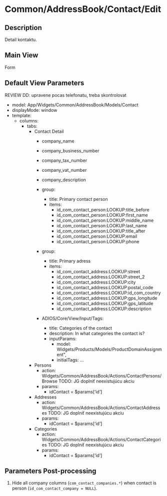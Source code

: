 # Common/AddressBook/Contact/Edit

## Description

Detail kontaktu.

## Main View

Form

## Default View Parameters

REVIEW DD: upravene pocas telefonatu, treba skontrolovat

* model: App/Widgets/Common/AddressBook/Models/Contact
* displayMode: window
* template:
  * columns:
    * tabs:
      * Contact Detail
        * company_name
        * company_business_number
        * company_tax_number
        * company_vat_number
        * company_description

        * group:
          * title: Primary contact person
          * items:
            * id_com_contact_person:LOOKUP:title_before
            * id_com_contact_person:LOOKUP:first_name
            * id_com_contact_person:LOOKUP:middle_name
            * id_com_contact_person:LOOKUP:last_name
            * id_com_contact_person:LOOKUP:title_after
            * id_com_contact_person:LOOKUP:email
            * id_com_contact_person:LOOKUP:phone

        * group:
          * title: Primary adress
          * items:
            * id_com_contact_address:LOOKUP:street
            * id_com_contact_address:LOOKUP:street_2
            * id_com_contact_address:LOOKUP:city
            * id_com_contact_address:LOOKUP:postal_code
            * id_com_contact_address:LOOKUP:id_com_country
            * id_com_contact_address:LOOKUP:gps_longitude
            * id_com_contact_address:LOOKUP:gps_latitude
            * id_com_contact_address:LOOKUP:description

        * ADIOS/Core/View/Input/Tags:
          * title: Categories of the contact
          * description: In what categories the contact is?
          * inputParams:
            * model: Widgets/Products/Models/ProductDomainAssignment",
            * initialTags: ...
      * Persons
        * action: Widgets/Common/AddressBook/Actions/ContactPersons/Browse
TODO: JG doplniť neexistujúcu akciu
        * params:
          * idContact = $params[‘id’]
      * Addresses
        * action: Widgets/Common/AddressBook/Actions/ContactAddresses
TODO: JG doplniť neexistujúcu akciu
        * params:
          * idContact = $params[‘id’]
      * Categories
        * action: Widgets/Common/AddressBook/Actions/ContactCategories
TODO: JG doplniť neexistujúcu akciu
        * params:
          * idContact = $params[‘id’]

## Parameters Post-processing
  1. Hide all company columns (`com_contact_companies.*`) when contact is person (`id_com_contact_company = NULL`).